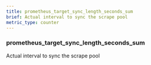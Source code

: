 ```yaml
---
title: prometheus_target_sync_length_seconds_sum
brief: Actual interval to sync the scrape pool
metric_type: counter
---
```

### prometheus_target_sync_length_seconds_sum

Actual interval to sync the scrape pool